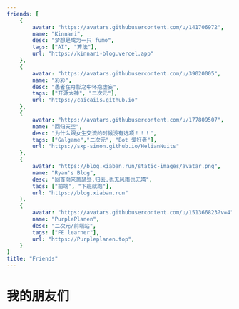 ```yaml
---
friends: [
    {
        avatar: "https://avatars.githubusercontent.com/u/141706972",
        name: "Kinnari",
        desc: "梦想是成为一只 fumo",
        tags: ["AI", "算法"],
        url: "https://kinnari-blog.vercel.app"
    },
    {
        avatar: "https://avatars.githubusercontent.com/u/39020005",
        name: "彩彩",
        desc: "愚者在月影之中怀抱虚妄",
        tags: ["开源大神", "二次元"],
        url: "https://caicaiis.github.io"
    },
    {
        avatar: "https://avatars.githubusercontent.com/u/177809507",
        name: "回归天空",
        desc: "为什么跟女生交流的时候没有选项！！！",
        tags: ["Galgame","二次元", "Bot 爱好者"],
        url: "https://sxp-simon.github.io/HelianNuits"
    },
    {
        avatar: "https://blog.xiaban.run/static-images/avatar.png",
        name: "Ryan's Blog",
        desc: "回首向来萧瑟处,归去,也无风雨也无晴",
        tags: ["前端", "下班就跑"],
        url: "https://blog.xiaban.run"
    },
    {
        avatar: "https://avatars.githubusercontent.com/u/151366823?v=4",
        name: "PurplePlanen",
        desc: "二次元/前端站",
        tags: ["FE learner"],
        url: "https://Purpleplanen.top",
    }
]
title: "Friends"
---
```


# 我的朋友们